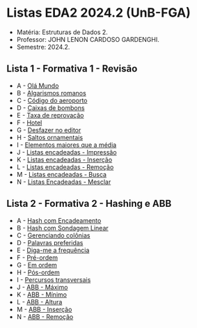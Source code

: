 # Listas EDA2 2024.2 (UnB-FGA)

* Matéria: Estruturas de Dados 2.
* Professor: JOHN LENON CARDOSO GARDENGHI.
* Semestre: 2024.2.

## Lista 1 - Formativa 1 - Revisão
* A - [Olá Mundo](https://moj.naquadah.com.br/contests/jl_eda2_f1_2024_2/olamundo.html)
* B - [Algarismos romanos](https://moj.naquadah.com.br/contests/jl_eda2_f1_2024_2/saad-algarismos-romanos.html)
* C - [Código do aeroporto](https://moj.naquadah.com.br/contests/jl_eda2_f1_2024_2/codigo-do-aeroporto.html)
* D - [Caixas de bombons](https://moj.naquadah.com.br/contests/jl_eda2_f1_2024_2/eaj-caixas-de-bombons.html)
* E - [Taxa de reprovação](https://moj.naquadah.com.br/contests/jl_eda2_f1_2024_2/taxa-reprovacao.html)
* F - [Hotel](https://moj.naquadah.com.br/contests/jl_eda2_f1_2024_2/hotel-simplificado.html)
* G - [Desfazer no editor](https://moj.naquadah.com.br/contests/jl_eda2_f1_2024_2/ctrl-z.html)
* H - [Saltos ornamentais](https://moj.naquadah.com.br/contests/jl_eda2_f1_2024_2/edson-1212.html)
* I - [Elementos maiores que a média](https://moj.naquadah.com.br/contests/jl_eda2_f1_2024_2/vetor8.pdf)
* J - [Listas encadeadas - Impressão](https://moj.naquadah.com.br/contests/jl_eda2_f1_2024_2/le-impressao.html)
* K - [Listas encadeadas - Inserção](https://moj.naquadah.com.br/contests/jl_eda2_f1_2024_2/le-insercao.html)
* L - [Listas encadeadas - Remoção](https://moj.naquadah.com.br/contests/jl_eda2_f1_2024_2/le-remocao.html)
* M - [Listas encadeadas - Busca](https://moj.naquadah.com.br/contests/jl_eda2_f1_2024_2/le-busca.html)
* N - [Listas Encadeadas - Mesclar](https://moj.naquadah.com.br/contests/jl_eda2_f1_2024_2/le-junta.html)

## Lista 2 - Formativa 2 - Hashing e ABB
* A - [Hash com Encadeamento](https://moj.naquadah.com.br/contests/jl_eda2_f2_2024_2/hash-encadeamento.html)
* B - [Hash com Sondagem Linear](https://moj.naquadah.com.br/contests/jl_eda2_f2_2024_2/hash-sondagem.html)
* C - [Gerenciando colônias](https://moj.naquadah.com.br/contests/jl_eda2_f2_2024_2/gerenciando-colonias-facil.html)
* D - [Palavras preferidas](https://moj.naquadah.com.br/contests/jl_eda2_f2_2024_2/palavras-preferidas.html)
* E - [Diga-me a frequência](https://moj.naquadah.com.br/contests/jl_eda2_f2_2024_2/digafrequencia.html)
* F - [Pré-ordem](https://moj.naquadah.com.br/contests/jl_eda2_f2_2024_2/arvore-binaria-pre.html)
* G - [Em ordem](https://moj.naquadah.com.br/contests/jl_eda2_f2_2024_2/arvore-binaria-in.html)
* H - [Pós-ordem](https://moj.naquadah.com.br/contests/jl_eda2_f2_2024_2/arvore-binaria-pos.html)
* I - [Percursos transversais](https://moj.naquadah.com.br/contests/jl_eda2_f2_2024_2/bee-pre-in-posfixa.html)
* J - [ABB - Máximo](https://moj.naquadah.com.br/contests/jl_eda2_f2_2024_2/abb-maximo.html)
* K - [ABB - Mínimo](https://moj.naquadah.com.br/contests/jl_eda2_f2_2024_2/abb-minimo.html)
* L - [ABB - Altura](https://moj.naquadah.com.br/contests/jl_eda2_f2_2024_2/abb-altura.html)
* M - [ABB - Inserção](https://moj.naquadah.com.br/contests/jl_eda2_f2_2024_2/abb-insere.html)
* N - [ABB - Remoção](https://moj.naquadah.com.br/contests/jl_eda2_f2_2024_2/abb-remove.html)
